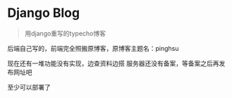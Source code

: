 # Django Blog
> 用django重写的typecho博客

后端自己写的，前端完全照搬原博客，原博客主题名：pinghsu

现在还有一堆功能没有实现，边查资料边搭
服务器还没有备案，等备案之后再发布网址吧

至少可以部署了
